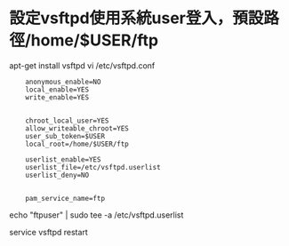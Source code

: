 # 設定vsftpd使用系統user登入，預設路徑/home/$USER/ftp

apt-get install vsftpd
vi /etc/vsftpd.conf

        anonymous_enable=NO
        local_enable=YES
        write_enable=YES


        chroot_local_user=YES
        allow_writeable_chroot=YES
        user_sub_token=$USER
        local_root=/home/$USER/ftp

        userlist_enable=YES
        userlist_file=/etc/vsftpd.userlist
        userlist_deny=NO


        pam_service_name=ftp



echo "ftpuser" | sudo tee -a /etc/vsftpd.userlist


service vsftpd restart
